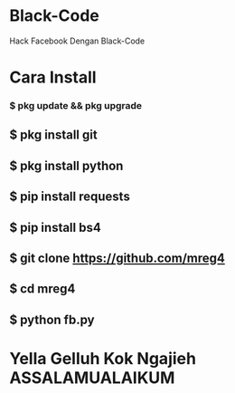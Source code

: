 # Black-Code
Hack Facebook Dengan Black-Code
# Cara Install
### $ pkg update && pkg upgrade
## $ pkg install git
## $ pkg install python
## $ pip install requests
## $ pip install bs4
## $ git clone https://github.com/mreg4
## $ cd mreg4
## $ python fb.py
#            Yella Gelluh Kok Ngajieh ASSALAMUALAIKUM
